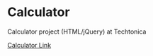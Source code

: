 # Calculator
Calculator project (HTML/jQuery) at Techtonica

<a href="https://zzyou.github.io/calculator/" target="_blank">Calculator Link</a>
